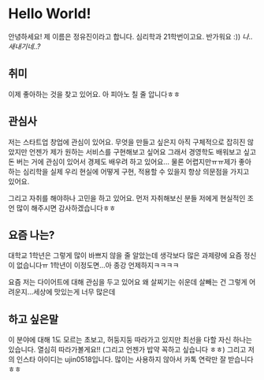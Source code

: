 # Hello World!
안녕하세요! 제 이름은 정유진이라고 합니다. 심리학과 21학번이고요. 반가워요 :))
*나.. 새내기네..?*

## 취미
이제 좋아하는 것을 찾고 있어요. 아 피아노 칠 줄 압니다ㅎㅎ  

## 관심사
저는 스타트업 창업에 관심이 있어요.
무엇을 만들고 싶은지 아직 구체적으로 잡히진 않았지만 언젠가 제가 원하는 서비스를 구현해보고 싶어요
그래서 경영학도 배워보고 싶고 돈 버는 거에 관심이 있어서 경제도 배우려 하고 있어요...
물론 어렵지만ㅠㅠ제가 좋아하는 심리학을 실제 우리 현실에 어떻게 구현, 적용할 수 있을지 항상 의문점을 가지고 있어요.

그리고 자취를 해야하나 고민을 하고 있어요. 
먼저 자취해보신 분들 저에게 현실적인 조언 많이 해주시면 감사하겠습니다ㅎㅎ

## 요즘 나는?
대학교 1학년은 그렇게 많이 바쁘지 않을 줄 알았는데 생각보다 많은 과제량에 요즘 정신이 없습니다ㅠ
1학년이 이정도면...아 종강 언제하지ㅋㅋㅋㅋ

요즘 저는 다이어트에 대해 관심을 두고 있어요
왜 살찌기는 쉬운데 살빼는 건 그렇게 어려운지...세상에 맛있는게 너무 많은데

## 하고 싶은말
이 분야에 대해 1도 모르는 초보고, 허둥지둥 따라가고 있지만 최선을 다할 자신 하나는 있습니다. 열심히 따라가볼게요!!
(그리고 언젠가 밥약 꼭하고 싶습니다 ㅎㅎ)
그리고 저의 인스타 아이디는 ujin0518입니다. 많이는 사용하지 않아서 카톡 연락만 잘 받습니다ㅎㅎ
